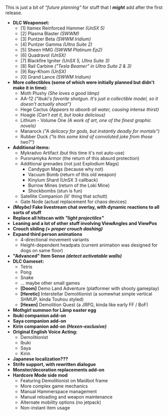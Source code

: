 This is just a bit of *"future planning"* for stuff that I ***might*** add after the first release.

* **DLC Weaponset:**
  - [1] Itamex Reinforced Hammer *(UnSX 5)*
  - [2] Plasma Blaster *(SWWM)*
  - [3] Puntzer Beta *(SWWM Iridium)*
  - [4] Puntzer Gamma *(Ultra Suite 2)*
  - [5] Sheen HMG *(SWWM Platinum Ep2)*
  - [6] Quadravol *(UnSX)*
  - [7] Blackfire Igniter *(UnSX 5, Ultra Suite 3)*
  - [8] Rail Carbine *("Tesla Beamer" in Ultra Suite 2 & 3)*
  - [9] Ray-Khom *(UnSX)*
  - [0] Grand Lance *(SWWM Iridium)*
* **More collectibles (some of which were initially planned but didn't make it in time):**
  - Moth Plushy *(She loves a good lämp)*
  - AA-12 *("Ibuki's favorite shotgun. It's just a collectible model, so it doesn't actually shoot")*
  - Hege Cactus *(Appears to absorb all water, causing intense thirst)*
  - Hoagie *(Can't eat it, but looks delicious)*
  - Lithium - Volume One *(A work of art, one of the finest graphic novels)*
  - Manarock *("A delicacy for gods, but instantly deadly for mortals")*
  - Rubber Duck *("Is this some kind of convoluted joke from those two?")*
* **Additional items:**
  - Mykradvo Artifact (but this time it's not auto-use)
  - Puronamyka Armor (the return of this absurd protection)
  - Additional grenades (not just Explodium Mags)
    - Candygun Mags (because why not)
    - Vacuum Bomb (return of this old weapon)
    - Kinylum Shard (UnSX 3 callback)
    - Burrow Mines (return of the Loki Mine)
    - Shockbombs (stun is fun)
  - Satellite Companion (lil' thing that schutt)
  - Gate Node (actual replacement for chaos devices)
* ***(Maybe)* Fake livestream chat overlay, with dynamic reactions to all sorts of stuff**
* **Replace all hitscan with *"light projectiles"***
* **Leaning and a lot of other stuff involving ViewAngles and ViewPos**
* **Crouch sliding *(+ proper crouch dashing)***
* **Expand third person animations**
  - 4-directional movement variants
  - Height-dependent headpats (current animation was designed for dogs on same floor)
* **"Advanced" Item Sense *(detect activatable walls)***
* **DLC Gameset:**
  - Tetris
  - Pong
  - Snake
  - ... maybe other small games
  - **[Doom]** Demo Land Adventure (platformer with shooty gameplay)
  - **[Heretic]** Interstellar Demolitionist (a somewhat simple vertical SHMUP, kinda Touhou styled)
  - **[Hexen]** Demolition Quest (a JRPG, kinda like early FF / BoF)
* **Mothgirl summon for Lämp easter egg**
* **Ibuki companion add-on**
* **Saya companion add-on**
* **Kirin companion add-on *(Hexen-exclusive)***
* **Original English Voice Acting:**
  - Demolitionist
  - Ibuki
  - Saya
  - Kirin
* **Japanese localization???**
* **Strife support, with rewritten dialogue**
* **Monster/decoration replacements add-on**
* **Hardcore Mode side mod**
  - Featuring Demolitionist on Maidbot frame
  - More complex game mechanics
  - Manual Hammerspace management
  - Manual reloading and weapon maintenance
  - Alternate mobility options (no jetpack)
  - Non-instant item usage